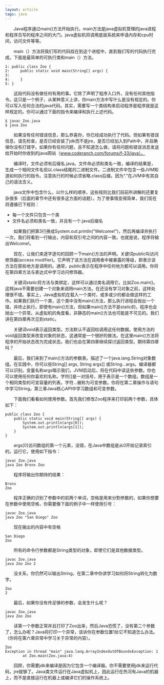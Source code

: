 ```yaml
---
layout: article
tags: java
---
```

&emsp;&emsp;Java程序通过main()方法开始执行。main方法是java虚拟机管理的java进程和程序员写的程序之间的大门。java虚拟机将调用底层系统来申请内存和cpu时间，访问文件等等。

&emsp;&emsp;main（）方法将我们写的代码挂在到这个进程中，直到我们写的代码执行完成。下面是最简单的可执行类和main（）方法。
```
1: public class Zoo {
2:     public static void main(String[] args) {
3:         
4:     }
5: }
```
&emsp;&emsp;这段代码没有做任何有用的事。它除了声明了程序入口外，没有任何其他指令。这只是一个例子，从某种意义上讲，你main方法中写什么是没有规定的。你可以写入任何合法的java代码。其实，需要写一个类结构来启动程序是程序就是这样规定的。你可以通过下面的指令来编译和执行上述代码。
```
$ javac Zoo.java
$ java Zoo
```
&emsp;&emsp;如果没有任何错误信息，那么恭喜你，你已经成功执行了代码。但如果有错误信息，请先检查，是否已经安装了jdk而不是jre，是否已经加入到Path中，并且确保你没有打错字。如果你有任何问题，且不知道怎么做，请将问题和错误消息发送给开始时你收到的java网站（www.coderanch.com/forums/f-33/java）。

&emsp;&emsp;编译时，文件必须有后缀名.java。文件命必须和类名一致，编译的结果是，生成一个相同文件名但以.class结尾的二进制文件。二进制文件中包含一些JVM知道如何执行的指令。注意执行的时候必须省略.class后缀。因为“.”在JVM中有其自己的语法含义。

&emsp;&emsp;java文件中包含什么，以什么样的顺序，这些规则比我们目前所讲解的还要复杂很多（后面的章节中还有很多这方面的话题）。为了使事情变得简单，我们现在将遵循已下规则：
* 每一个文件只包含一个类
* 文件名必须和类名一致，并且有一个.java后缀名

&emsp;&emsp;如果我们把第3行换成System.out.println("Welcome!")，然后再编译并执行一次，我们将看到一行输出，内容和双引号之间的内容一致。也就是说，程序将输出Welcome!。

&emsp;&emsp;现在，让我们来逐字逐句的回顾一下main()方法的声明。关键词public叫访问修饰器(access modifier)。它声明了该方法在调用者中被暴露的等级，即表示该方法在那些地方是调用的。通常，public表示在程序中任何地方都可以调用。你将在第四章方法与表达式中学习访问修饰器。

&emsp;&emsp;关键词static将方法与类绑定，这样可以通过类名调用它。比如Zoo.main()。这样java不需要创建一个对象来调用main方法。在还没有学习对象之前，这样处理很不错。事实上，Java虚拟机在载入一个类时，或多或少的都会做这样的工作。如果我们执行一个类，这个类中没有main()方法，那么执行进程会抛出一个错，并终止执行。即使有main()方法，但如果main()方法不是static的，程序也会抛出一个异常。从虚拟机的角度看，非静态的main()方法也可能是不可见的。我们讲在第四章再次见到static。

&emsp;&emsp;关键词void表示返回类型。方法默认不返回给调用这任何数据。使用方法的void返回类型来改变对象的状态，这通常是一个很好的做法。在这里main()方法将程序的开始状态改为完成状态。我们也会在第四章继续探讨返回类型。期待第四章吗？

&emsp;&emsp;最后，我们来到了main()方法的参数表。描述了一个java.lang.String对象数组。在实践中，你可以些String[] args, String args[] 或String...args。编译器都可以识别。变量名称args暗示我们，JVM启动后，将在代码中读这些参数。你也可以使用任何你喜欢的名称。字符[]是一对括号，用于表示是一个数组。数组是一个相同类型的可变容量的列表。字符...被称为可变参数。你将在第二章操作与语句中学习String。第三章Java核心API中学习数组和可变参数。

&emsp;&emsp;下面我们看看如何使用参数。首先我们修改Zoo程序来打印前两个参数，具体如下：
```
public class Zoo {
	public static void main(String[] args) {
		System.out.println(args[0]);
		System.out.println(args[1]);
	}
}
```
&emsp;&emsp;args[0]访问数组的第一个元素，没错，在Java中数组是从0开始记录索引的。运行它，使用如下指令：
```
javac Zoo.java
java Zoo Bronx Zoo
```
&emsp;&emsp;程序将输出你期待的结果：
```
Bronx
Zoo
```
&emsp;&emsp;程序正确的识别了参数中的前两个单词，空格是用来分割参数的，如果你想要在参数中使用空格，你需要像下面的例子中一样使用引号：
```
javac Zoo.java
java Zoo "San Diego" Zoo
```
&emsp;&emsp;现在输出的内容中有空格
```
San Diego
Zoo
```
&emsp;&emsp;所有的命令行参数都是String类型的对象，即使它们是其他数据类型。
```
javac Zoo.java
java Zoo Zoo 2
```
&emsp;&emsp;没关系，你仍然可以输出String，在第二章中你讲学习如何将String转化为数字。
```
Zoo
2
```
&emsp;&emsp;最后，如果你没有传足够的参数，会发生什么呢？
```
javac Zoo.java
java Zoo Zoo
```
&emsp;&emsp;读第一个参数正常并且打印了Zoo出来，然后Java恐慌了，没有第二个参数了，怎么办呢？Java将打印一个异常，该诉你在参数位置1处它不知道怎么办法。（你将在第六章异常中学习关于异常的内容）。
```
Zoo
Exception in thread "main" java.lang.ArrayIndexOutOfBoundsException: 1
        at Zoo.main(Zoo.java:4)
```
&emsp;&emsp;回顾，你需要jdk来编译是因为它包含一个编译器。你不需要使用jdk来运行代码，jre就够了。Java类文件运行在Java虚拟机上，因此运行在热河有Java的机器上，而不是直接运行在机器上或编译它们的操作系统上。

